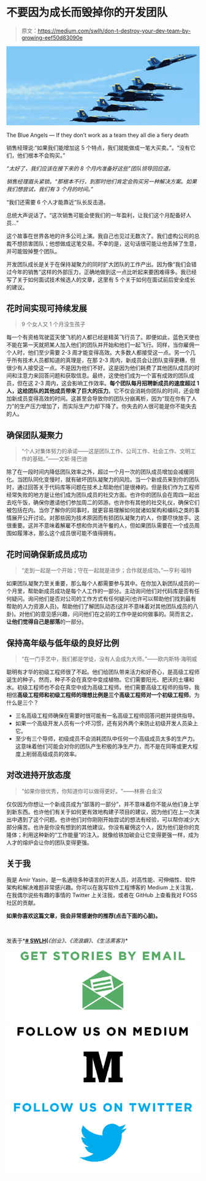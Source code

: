 # 不要因为成长而毁掉你的开发团队

> 原文：<https://medium.com/swlh/don-t-destroy-your-dev-team-by-growing-eef50d83090e>

![](img/6efaabf16abec78cf74a4d5ca53d7be4.png)

The Blue Angels — If they don’t work as a team they all die a fiery death

销售经理说:“如果我们能增加这 5 个特点，我们就能做成一笔大买卖。”。“没有它们，他们根本不会购买。”

*“太好了，我们应该在接下来的 8 个月内准备好这些”团队领导回应道。*

*销售经理眉头紧锁。“那根本不行，到那时他们肯定会购买另一种解决方案。如果我们想尝试，我们有 3 个月的时间。”*

“我们还需要 6 个人才能靠近”队长反击道。

总统大声说话了。“这次销售可能会使我们的一年盈利，让我们这个月配备好人员…”

这个故事在世界各地的许多公司上演。我自己也见过无数次了。我们虚构公司的总裁不想损害团队；他想做成这笔交易。不幸的是，这句话很可能让他丢掉了生意，并可能毁掉整个团队。

开发团队成长是关于在保持凝聚力的同时扩大团队的工作产出。因为像“我们会错过今年的销售”这样的外部压力，正确地做到这一点比听起来要困难得多。我已经写了关于如何面试技术候选人的文章，这里有 5 个关于如何在面试前后安全成长的建议。

## 花时间实现可持续发展

> 9 个女人又 1 个月没生孩子

每一个有资格驾驶蓝天使飞机的人都已经是精英飞行员了。即便如此，蓝色天使也不能在第一天就把某人加入他们的团队并开始和他们一起飞行。同样，当你雇佣一个人时，他们至少需要 2-3 周才能变得高效。大多数人都接受这一点。另一个几乎所有技术人员都知道的真理是，在那 2-3 周内，新成员会让团队变得更糟，但很少有人接受这一点。不是因为他们不好。这是因为他们耗费了其他团队成员的时间和注意力来回答问题和获取信息。最终，这使他们成为一个富有成效的团队成员，但在这 2-3 周内，这会影响工作效率。**每个团队每月招聘新成员的速度超过 1 人，这给团队的其他成员带来了巨大的压力**。它不仅会消耗你团队的时间，还会增加新成员变得高效的时间。这甚至会导致你的团队分崩离析，因为“现在你有了人力”的生产压力增加了，而实际生产力却下降了。你失去的人很可能是你不能失去的人。

## 确保团队凝聚力

> “个人对集体努力的承诺——这是团队工作、公司工作、社会工作、文明工作的基础。”——文斯·隆巴迪

除了在一段时间内降低团队效率之外，超过一个月一次的团队成员增加会减缓同化。当团队同化变慢时，就有破坏团队凝聚力的风险。当一个新成员来到你的团队时，通过回答关于代码库等问题在技术上帮助他们是很棒的。但是我们作为工程师经常失败的地方是让他们成为团队成员的社交方面。也许你的团队会在周四一起出去吃午饭，确保你邀请他们参加周二的郊游。也许你有其他的社交礼仪，确保它们被包括在内。当你了解你的同事时，就更容易理解如何就诸如架构和编码之类的事情展开公开讨论。对那些因为技术原因而有损团队凝聚力的人，你要尽快放手。这很重要。这并不意味着解雇不想和你共进午餐的人，但如果团队需要在一个成员周围如履薄冰，那么这个成员很可能不值得拥有。

## 花时间确保新成员成功

> “走到一起是一个开始；守在一起就是进步；合作就是成功。”—亨利·福特

如果团队凝聚力至关重要，那么每个人都需要参与其中。在你加入新团队成员的一个月里，帮助新成员成功是每个人工作的一部分。主动询问他们对代码库是否有任何疑问。询问他们是否对公司的工作方式有任何疑问(也许可以帮助他们找到最有帮助的人力资源人员)。帮助他们了解团队动态(这并不意味着对其他团队成员的八卦)。对他们的意见感兴趣，问问他们在之前的工作中是如何做事的。简而言之，**让他们觉得自己是部落**的一部分。

## 保持高年级与低年级的良好比例

> “在一门手艺中，我们都是学徒，没有人会成为大师。”——欧内斯特·海明威

聪明有才华的初级工程师很了不起。他们给团队带来活力和好奇心，是高级工程师诞生的种子。然而，种子不会在真空中变成植物。它们需要阳光、肥沃的土壤和水。初级工程师也不会在真空中成为高级工程师。他们需要高级工程师的指导。我相信**高级工程师和初级工程师的理想比例是三个高级工程师对一个初级工程师**。为什么是三个？

*   三名高级工程师确保在需要时很可能有一名高级工程师回答问题并提供指导。
*   如果一个高级开发人员有一个坏习惯，还有另外两个来防止初级开发人员染上它。
*   至少有三个导师，初级成员不会消耗团队中任何一个高级成员太多的生产力。这意味着他们可能会对你的团队产生积极的净生产力，而不是在同等或更大程度上削弱高级成员的效率。

## 对改进持开放态度

> "如果你很优秀，你知道你可以做得更好。"——林赛·白金汉

仅仅因为你想让一个新成员成为“部落的一部分”，并不意味着你不能从他们身上学到新东西。也许他们有关于如何更有效地构建子项目的建议，因为他们在上一次演出中遇到了这个问题。也许他们对你刚刚开始尝试的想法有经验，可以帮你减少大部分痛苦。也许是你没有想到的其他建议。你没有雇佣这个人，因为他们是你的克隆体；利用这种新的“工作能量”的注入。就像给铁加碳会让它变得更强一样，成为人才的熔炉会让你的团队变得更强。

## 关于我

我是 Amir Yasin，是一名通晓多种语言的开发人员，对高性能、可伸缩性、软件架构和解决难题非常感兴趣。你可以在我写软件工程博客的 Medium 上关注我，在我偶尔说些有趣的事情的 Twitter 上关注我，或者在 GitHub 上查看我对 FOSS 社区的贡献。

**如果你喜欢这篇文章，我会非常感谢你的推荐(点击下面的心脏)。**

![](img/c1192ebad88d6b1fc6ae1d6a2bc61154.png)

发表于*[**# SWLH**](https://medium.com/swlh)**(***《创业》、《流浪癖》、《生活黑客》)**

*[![](img/de26c089e79a3a2a25d2b750ff6db50f.png)](http://supply.us9.list-manage.com/subscribe?u=310af6eb2240d299c7032ef6c&id=d28d8861ad)**[![](img/f47a578114e0a96bdfabc3a5400688d5.png)](https://medium.com/swlh)**[![](img/c1351daa9c4f0c8ac516addb60c82f6b.png)](https://twitter.com/swlh_)*